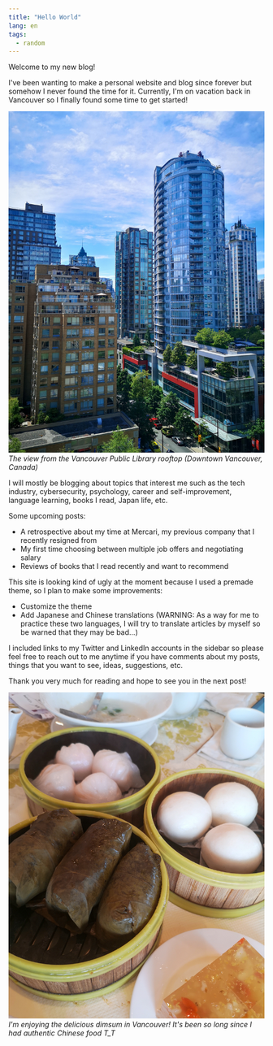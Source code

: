 ```yaml
---
title: "Hello World"
lang: en
tags:
  - random
---
```


Welcome to my new blog!

I've been wanting to make a personal website and blog since forever but somehow I never found the time for it. Currently, I'm on vacation back in Vancouver so I finally found some time to get started!

![](/assets/images/2022-06-22/1.jpg)
*The view from the Vancouver Public Library rooftop (Downtown Vancouver, Canada)*

I will mostly be blogging about topics that interest me such as the tech industry, cybersecurity, psychology, career and self-improvement, language learning, books I read, Japan life, etc.

Some upcoming posts:
- A retrospective about my time at Mercari, my previous company that I recently resigned from
- My first time choosing between multiple job offers and negotiating salary
- Reviews of books that I read recently and want to recommend

This site is looking kind of ugly at the moment because I used a premade theme, so I plan to make some improvements:
- Customize the theme
- Add Japanese and Chinese translations (WARNING: As a way for me to practice these two languages, I will try to translate articles by myself so be warned that they may be bad...)

I included links to my Twitter and LinkedIn accounts in the sidebar so please feel free to reach out to me anytime if you have comments about my posts, things that you want to see, ideas, suggestions, etc.  

Thank you very much for reading and hope to see you in the next post!

![](/assets/images/2022-06-22/2.jpg)
*I'm enjoying the delicious dimsum in Vancouver! It's been so long since I had authentic Chinese food T_T*
